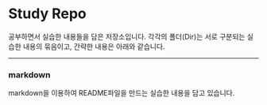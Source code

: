 # Study Repo

공부하면서 실습한 내용들을 담은 저장소입니다.
각각의 폴더(Dir)는 서로 구분되는 실습한 내용의 묶음이고, 간략한 내용은 아래와 같습니다.

---

### markdown

markdown을 이용하여 README파일을 만드는 실습한 내용을 담고 있습니다.
